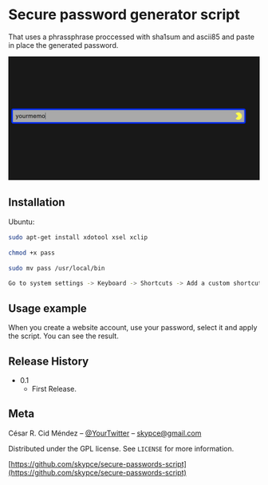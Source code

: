 # Secure password generator script
 

That uses a phrassphrase proccessed with sha1sum and ascii85 and paste in place the generated password.

![](header.gif)

## Installation

Ubuntu:

```sh
sudo apt-get install xdotool xsel xclip
```
```sh
chmod +x pass
```
```sh
sudo mv pass /usr/local/bin
```
```sh
Go to system settings -> Keyboard -> Shortcuts -> Add a custom shortcut and assign a key to it.
```
## Usage example

When you create a website account, use your password, select it and apply the script. You can see the result.

## Release History

* 0.1
    * First Release.

## Meta

César R. Cid Méndez – [@YourTwitter](https://twitter.com/skypce) – skypce@gmail.com

Distributed under the GPL license. See ``LICENSE`` for more information.

[https://github.com/skypce/secure-passwords-script](https://github.com/skypce/secure-passwords-script)

